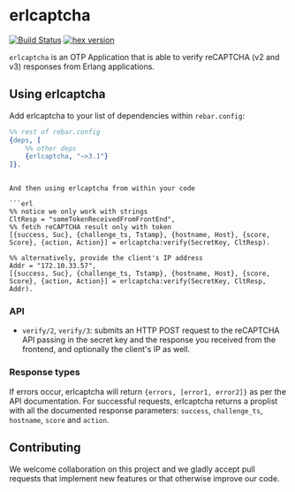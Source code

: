 # erlcaptcha
[![Build Status](https://travis-ci.org/ClicaAi/erlcaptcha.svg?branch=master)](https://travis-ci.org/ClicaAi/erlcaptcha)
[![hex version](https://img.shields.io/hexpm/v/erlcaptcha.svg)](https://hex.pm/packages/erlcaptcha)  

`erlcaptcha` is an OTP Application that is able to verify reCAPTCHA (v2 and v3) responses from Erlang applications.

## Using erlcaptcha

Add erlcaptcha to your list of dependencies within `rebar.config`:

```erl
%% rest of rebar.config
{deps, [
    %% other deps
    {erlcaptcha, "~>3.1"}
]}.
```

```

And then using erlcaptcha from within your code

```erl
%% notice we only work with strings
CltResp = "someTokenReceivedFromFrontEnd",
%% fetch reCAPTCHA result only with token
[{success, Suc}, {challenge_ts, Tstamp}, {hostname, Host}, {score, Score}, {action, Action}] = erlcaptcha:verify(SecretKey, CltResp).

%% alternatively, provide the client's IP address
Addr = "172.10.33.57",
[{success, Suc}, {challenge_ts, Tstamp}, {hostname, Host}, {score, Score}, {action, Action}] = erlcaptcha:verify(SecretKey, CltResp, Addr).
```

### API
- `verify/2`, `verify/3`: submits an HTTP POST request to the reCAPTCHA API passing in the secret key and the response you received from the frontend, and optionally the client's IP as well.

### Response types
If errors occur, erlcaptcha will return `{errors, [error1, error2]}` as per the API documentation. For successful requests, erlcaptcha returns a proplist with all the documented response parameters: `success`, `challenge_ts`, `hostname`, `score` and `action`.

## Contributing
We welcome collaboration on this project and we gladly accept pull requests that implement new features or that otherwise improve our code.
